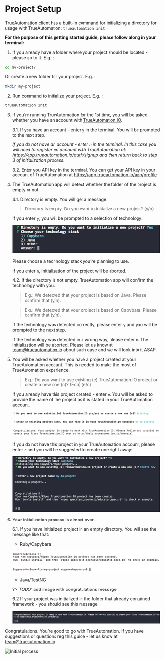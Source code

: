 # Project Setup

TrueAutomation client has a built-in command for initializing a directory for usage with TrueAutomation: `trueautomation init`
 
**For the purpose of this getting started guide, please follow along in your terminal:**

1. If you already have a folder where your project should be located - please go to it. E.g. : 
```bash
cd my-project/
```
Or create a new folder for your project. E.g. : 
```bash
mkdir my-project
```
2. Run command to initialize your project. E.g. : 
```bash
trueautomation init
```
3. If you’re running TrueAutomation for the 1st time, you will be asked whether you have an account with [TrueAutomation.IO](https://trueautomatio.io).

    3.1. If you have an account - enter `y` in the terminal. You will be prompted to the next step.

      _If you do not have an account - enter `n` in the terminal. In this case you will need to register an account with TrueAutomation at: https://app.trueautomation.io/auth/signup and then return back to step 3 of initialization process._
     
    3.2. Enter you API key in the terminal. You can get your API key in your account of TrueAutomation at https://app.trueautomation.io/app/profile
4. The TrueAutomation app will detect whether the folder of the project is empty or not.
    
    4.1. Directory is empty. You will get a message:
    
    > Directory is empty. Do you want to initialize a new project? (у/n)

    If you enter `y`,  you will be prompted to a selection of technology:
    
    ![Technology stack](_images/technology.png 'Technology stack')
    
    Please choose a technology stack you’re planning to use.

    If you enter `n`, initialization of the project will be aborted.
    
    4.2. If the directory is not empty. TrueAutomation app will confirm the technology with you.

    > E.g.: We detected that your project is based on Java. Please confirm that (y/n).
    
    > E.g.: We detected that your project is based on Capybara. Please confirm that (y/n).
    
    If the technology was detected correctly, please enter `y` and you will be prompted to the next step.

    If the technology was detected in a wrong way, please enter `n`. The initialization will be aborted. Please let us know at [team@trueautomation.io](mailto:team@trueautomation.io) about such case and we will look into it ASAP.

5. You will be asked whether you have a project created at your TrueAutomation account. This is needed to make the most of TrueAutomation experience.
   
   > E.g.: Do you want to use existing (e) TrueAutomation.IO project or create a new one (c)? (Ech) (e/c)

    If you already have this project created - enter `e`. You will be asked to provide the name of the project as it is stated in your TrueAutomation account.
    
    ![Existing project](_images/existing-project.png 'Existing project')
    
    If you do not have this project in your TrueAutomation account, please enter `c` and you will be suggested to create one right away:
    
    ![New project](_images/create-new-project.png 'New project')

6. Your initialization process is almost over.
   
    6.1. If you have initialized project in an empty directory. You will see the message like that:
     
     * Ruby/Capybara
          
     ![Capybara congratulations](_images/capybara-congratulations.png 'Capybara congratulations')
     
     * Java/TestNG
     
     ?> _TODO:_ add image with congratulations message
     
    6.2 If your project was initialized in the folder that already contained framework - you should see this message

     ![Congratulations](_images/congrat-update.png 'Congratulations')
     
Congratulations. You’re good to go with TrueAutomation. If you have suggestions or questions reg this guide - let us know at [team@trueautomation.io](mailto:team@trueautomation.io) 


 ![Initial process](_gif/init-ta.gif 'Initial process')